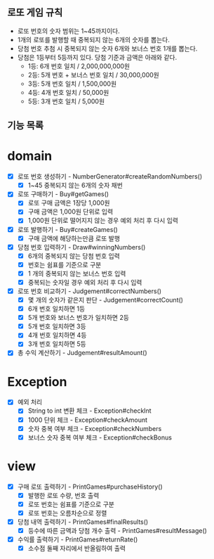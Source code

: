 ## 로또 게임 규칙
- 로또 번호의 숫자 범위는 1~45까지이다.
- 1개의 로또를 발행할 때 중복되지 않는 6개의 숫자를 뽑는다.
- 당첨 번호 추첨 시 중복되지 않는 숫자 6개와 보너스 번호 1개를 뽑는다.
- 당첨은 1등부터 5등까지 있다. 당첨 기준과 금액은 아래와 같다.
    - 1등: 6개 번호 일치 / 2,000,000,000원
    - 2등: 5개 번호 + 보너스 번호 일치 / 30,000,000원
    - 3등: 5개 번호 일치 / 1,500,000원
    - 4등: 4개 번호 일치 / 50,000원
    - 5등: 3개 번호 일치 / 5,000원


## 기능 목록
# domain
- [x] 로또 번호 생성하기 - NumberGenerator#createRandomNumbers()
  - [x] 1~45 중복되지 않는 6개의 숫자 채번

- [x] 로또 구매하기 - Buy#getGames()
  - [x] 로또 구매 금액은 1장당 1,000원
  - [x] 구매 금액은 1,000원 단위로 입력
  - [x] 1,000원 단위로 떨어지지 않는 경우 예외 처리 후 다시 입력

- [x] 로또 발행하기 - Buy#createGames()
  - [x] 구매 금액에 해당하는만큼 로또 발행

- [x] 당첨 번호 입력하기 - Draw#winningNumbers()
  - [x] 6개의 중복되지 않는 당첨 번호 입력
  - [x] 번호는 쉼표를 기준으로 구분
  - [x] 1 개의 중복되지 않는 보너스 번호 입력
  - [x] 중복되는 숫자일 경우 예외 처리 후 다시 입력

- [x] 로또 번호 비교하기 - Judgement#correctNumbers()
  - [x] 몇 개의 숫자가 같은지 판단 - Judgement#correctCount()
  - [x] 6개 번호 일치하면 1등
  - [x] 5개 번호와 보너스 번호가 일치하면 2등
  - [x] 5개 번호 일치하면 3등
  - [x] 4개 번호 일치하면 4등
  - [x] 3개 번호 일치하면 5등

- [x] 총 수익 계산하기 - Judgement#resultAmount()

# Exception
- [x] 예외 처리
  - [x] String to int 변환 체크 - Exception#checkInt
  - [x] 1000 단위 체크 - Exception#checkAmount
  - [x] 숫자 중복 여부 체크 - Exception#checkNumbers
  - [x] 보너스 숫자 중복 여부 체크 - Exception#checkBonus

# view
- [x] 구매 로또 출력하기 - PrintGames#purchaseHistory()
  - [x] 발행한 로또 수량, 번호 출력
  - [x] 로또 번호는 쉼표를 기준으로 구분
  - [x] 로또 번호는 오름차순으로 정렬

- [x] 당첨 내역 출력하기 - PrintGames#finalResults()
  - [x] 등수에 따른 금액과 당첨 개수 출력 - PrintGames#resultMessage()

- [x] 수익률 출력하기 - PrintGames#returnRate()
  - [x] 소수점 둘째 자리에서 반올림하여 출력